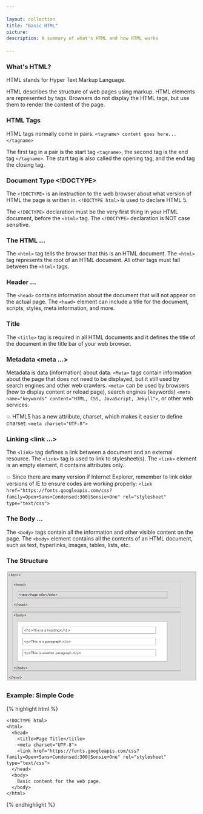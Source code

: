 ```yaml
---

layout: collection
title: "Basic HTML"
picture:
description: A summary of what's HTML and how HTML works

---
```


### What's HTML?

HTML stands for Hyper Text Markup Language.

HTML describes the structure of web pages using markup. HTML elements are represented by tags. Browsers do not display the HTML tags, but use them to render the content of the page.

### HTML Tags

HTML tags normally come in pairs. `<tagname> content goes here... </tagname>`

The first tag in a pair is the start tag `<tagname>`, the second tag is the end tag `</tagname>`. The start tag is also called the opening tag, and the end tag the closing tag.

### Document Type <!DOCTYPE>

The `<!DOCTYPE>` is an instruction to the web browser about what version of HTML the page is written in. `<!DOCTYPE html>` is used to declare HTML 5.

The `<!DOCTYPE>` declaration must be the very first thing in your HTML document, before the `<html>` tag. The `<!DOCTYPE>` declaration is NOT case sensitive.

### The HTML <html>...</html>

The `<html>` tag tells the browser that this is an HTML document. The `<html>` tag represents the root of an HTML document. All other tags must fall between the `<html>` tags.

### Header <head>...</head>

The `<head>` contains information about the document that will not appear on the actual page. The `<head>` element can include a title for the document, scripts, styles, meta information, and more.

### Title <title>...</title>

The `<title>` tag is required in all HTML documents and it defines the title of the document in the title bar of your web browser.

### Metadata <meta ...>

Metadata is data (information) about data. `<Meta>` tags contain information about the page that does not need to be displayed, but it still used by search engines and other web crawlers. `<meta>` can be used by browsers (how to display content or reload page), search engines (keywords) `<meta name="keywords" content="HTML, CSS, JavaScript, Jekyll">`, or other web services.

💥 HTML5 has a new attribute, charset, which makes it easier to define charset: `<meta charset="UTF-8">`

### Linking <link ...>

The `<link>` tag defines a link between a document and an external resource. The `<link>` tag is used to link to stylesheet(s). The `<link>` element is an empty element, it contains attributes only.

💥 Since there are many version if Internet Explorer, remember to link older versions of IE to ensure codes are working properly: `<link href="https://fonts.googleapis.com/css?family=Open+Sans+Condensed:300|Sonsie+One" rel="stylesheet" type="text/css">`

### The Body <body>...</body>

The `<body>` tags contain all the information and other visible content on the page. The `<body>` element contains all the contents of an HTML document, such as text, hyperlinks, images, tables, lists, etc.

### The Structure

![Basic HTML Structure from w3schools.com](/pic/htmlstructure.PNG)

### Example: Simple Code

{% highlight html %}

    <!DOCTYPE html>
    <html>
      <head>
        <title>Page Title</title>
        <meta charset="UTF-8">
        <link href="https://fonts.googleapis.com/css?family=Open+Sans+Condensed:300|Sonsie+One" rel="stylesheet" type="text/css">
      </head>
      <body>
        Basic content for the web page.
      </body>
    </html>

{% endhighlight %}
